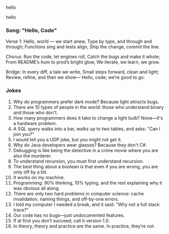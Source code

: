 
hello

hello

### Song: "Hello, Code"

Verse 1:
Hello, world — we start anew,
Type by type, and through and through;
Functions sing and tests align,
Ship the change, commit the line.

Chorus:
Run the code, let engines roll,
Catch the bugs and make it whole;
From README’s hum to prod’s bright glow,
We iterate, we learn, we grow.

Bridge:
In every diff, a tale we write,
Small steps forward, clean and light;
Review, refine, and then we show—
Hello, code; we’re good to go.

### Jokes

1. Why do programmers prefer dark mode? Because light attracts bugs.
2. There are 10 types of people in the world: those who understand binary and those who don't.
3. How many programmers does it take to change a light bulb? None—it's a hardware problem.
4. A SQL query walks into a bar, walks up to two tables, and asks: "Can I join you?"
5. I would tell you a UDP joke, but you might not get it.
6. Why do Java developers wear glasses? Because they don't C#.
7. Debugging is like being the detective in a crime movie where you are also the murderer.
8. To understand recursion, you must first understand recursion.
9. The best thing about a boolean is that even if you are wrong, you are only off by a bit.
10. It works on my machine.
11. Programming: 90% thinking, 10% typing, and the rest explaining why it was obvious all along.
12. There are only two hard problems in computer science: cache invalidation, naming things, and off-by-one errors.
13. I told my computer I needed a break, and it said: \"Why not a full stack trace?\"
14. Our code has no bugs—just undocumented features.
15. If at first you don’t succeed; call it version 1.0.
16. In theory, theory and practice are the same. In practice, they’re not.


